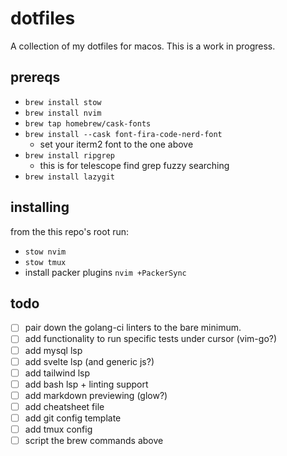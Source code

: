 # dotfiles

A collection of my dotfiles for macos. This is a work in progress.

## prereqs

- `brew install stow`
- `brew install nvim`
- `brew tap homebrew/cask-fonts`
- `brew install --cask font-fira-code-nerd-font`
    - set your iterm2 font to the one above
- `brew install ripgrep`
    - this is for telescope find grep fuzzy searching
- `brew install lazygit`

## installing

from the this repo's root run:
- `stow nvim`
- `stow tmux`
- install packer plugins `nvim +PackerSync`

## todo

- [ ] pair down the golang-ci linters to the bare minimum.
- [ ] add functionality to run specific tests under cursor (vim-go?)
- [ ] add mysql lsp
- [ ] add svelte lsp (and generic js?)
- [ ] add tailwind lsp
- [ ] add bash lsp + linting support
- [ ] add markdown previewing (glow?)
- [ ] add cheatsheet file
- [ ] add git config template
- [ ] add tmux config
- [ ] script the brew commands above
